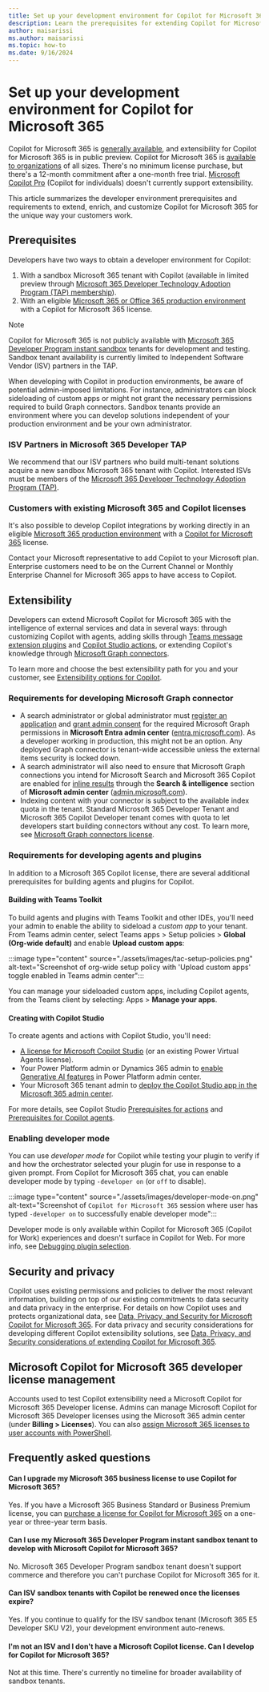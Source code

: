 ```yaml
---
title: Set up your development environment for Copilot for Microsoft 365
description: Learn the prerequisites for extending Copilot for Microsoft 365 with agents, plugins, and connectors.
author: maisarissi
ms.author: maisarissi
ms.topic: how-to
ms.date: 9/16/2024
---
```


# Set up your development environment for Copilot for Microsoft 365

Copilot for Microsoft 365 is [generally available](https://techcommunity.microsoft.com/t5/microsoft-365-copilot/microsoft-365-copilot-is-generally-available/ba-p/3969331), and extensibility for Copilot for Microsoft 365 is in public preview. Copilot for Microsoft 365 is [available to organizations](/copilot/microsoft-365/microsoft-365-copilot-overview#availability) of all sizes. There's no minimum license purchase, but there's a 12-month commitment after a one-month free trial. [Microsoft Copilot Pro](https://www.microsoft.com/store/b/copilotpro) (Copilot for individuals) doesn't currently support extensibility.

This article summarizes the developer environment prerequisites and requirements to extend, enrich, and customize Copilot for Microsoft 365 for the unique way your customers work.

## Prerequisites

Developers have two ways to obtain a developer environment for Copilot:

1. With a sandbox Microsoft 365 tenant with Copilot (available in limited preview through [Microsoft 365 Developer Technology Adoption Program (TAP) membership](#isv-partners-in-microsoft-365-developer-tap)).
2. With an eligible [Microsoft 365 or Office 365 production environment](#customers-with-existing-microsoft-365-and-copilot-licenses) with a Copilot for Microsoft 365 license.

> [!NOTE]
> Copilot for Microsoft 365 is not publicly available with [Microsoft 365 Developer Program instant sandbox](https://developer.microsoft.com/microsoft-365/dev-program#Subscription) tenants for development and testing. Sandbox tenant availability is currently limited to Independent Software Vendor (ISV) partners in the TAP.

When developing with Copilot in production environments, be aware of potential admin-imposed limitations. For instance, administrators can block sideloading of custom apps or might not grant the necessary permissions required to build Graph connectors. Sandbox tenants provide an environment where you can develop solutions independent of your production environment and be your own administrator.

### ISV Partners in Microsoft 365 Developer TAP

We recommend that our ISV partners who build multi-tenant solutions acquire a new sandbox Microsoft 365 tenant with Copilot. Interested ISVs must be members of the [Microsoft 365 Developer Technology Adoption Program (TAP)](https://aka.ms/m365devtap).

### Customers with existing Microsoft 365 and Copilot licenses

It's also possible to develop Copilot integrations by working directly in an eligible [Microsoft 365 production environment](/copilot/microsoft-365/microsoft-365-copilot-overview#availability) with a [Copilot for Microsoft 365](https://www.microsoft.com/microsoft-365/enterprise/copilot-for-microsoft-365) license.

Contact your Microsoft representative to add Copilot to your Microsoft plan.  Enterprise customers need to be on the Current Channel or Monthly Enterprise Channel for Microsoft 365 apps to have access to Copilot.

## Extensibility

Developers can extend Microsoft Copilot for Microsoft 365 with the intelligence of external services and data in several ways: through customizing Copilot with agents, adding skills through [Teams message extension plugins](overview-message-extension-bot.md) and [Copilot Studio actions](overview-business-applications.md), or extending Copilot's knowledge through [Microsoft Graph connectors](overview-graph-connector.md).

To learn more and choose the best extensibility path for you and your customer, see [Extensibility options for Copilot](decision-guide.md).

### Requirements for developing Microsoft Graph connector

- A search administrator or global administrator must [register an application](/graph/toolkit/get-started/add-aad-app-registration) and [grant admin consent](/graph/connecting-external-content-deploy-teams#update-microsoft-graph-permissions) for the required Microsoft Graph permissions in **Microsoft Entra admin center** ([entra.microsoft.com](https://entra.microsoft.com/)). As a developer working in production, this might not be an option. Any deployed Graph connector is tenant-wide accessible unless the external items security is locked down.
- A search administrator will also need to ensure that Microsoft Graph connections you intend for Microsoft Search and Microsoft 365 Copilot are enabled for [inline results](/microsoftsearch/connectors-in-all-vertical) through the **Search & intelligence** section of **Microsoft admin center** ([admin.microsoft.com](https://admin.microsoft.com)).
- Indexing content with your connector is subject to the available index quota in the tenant. Standard Microsoft 365 Developer Tenant and Microsoft 365 Copilot Developer tenant comes with quota to let developers start building connectors without any cost. To learn more, see [Microsoft Graph connectors license](/microsoftsearch/licensing).

### Requirements for developing agents and plugins

In addition to a Microsoft 365 Copilot license, there are several additional prerequisites for building agents and plugins for Copilot.

#### Building with Teams Toolkit

To build agents and plugins with Teams Toolkit and other IDEs, you'll need your admin to enable the ability to sideload a *custom app* to your tenant. From Teams admin center, select Teams apps > Setup policies > **Global (Org-wide default)** and enable **Upload custom apps**:

:::image type="content" source="./assets/images/tac-setup-policies.png" alt-text="Screenshot of org-wide setup policy with 'Upload custom apps' toggle enabled in Teams admin center":::

You can manage your sideloaded custom apps, including Copilot agents, from the Teams client by selecting: Apps > **Manage your apps**.

#### Creating with Copilot Studio

To create agents and actions with Copilot Studio, you'll need:

- [A license for Microsoft Copilot Studio](/microsoft-copilot-studio/requirements-licensing-subscriptions) (or an existing Power Virtual Agents license).
- Your Power Platform admin or Dynamics 365 admin to [enable Generative AI features](/power-platform/admin/geographical-availability-copilot) in Power Platform admin center.
- Your Microsoft 365 tenant admin to [deploy the Copilot Studio app in the Microsoft 365 admin center](/microsoft-copilot-studio/copilot-plugins-overview#deploy-the-microsoft-copilot-studio-app-admin).

For more details, see Copilot Studio [Prerequisites for actions](/microsoft-copilot-studio/copilot-plugins-overview#use-actions-in-microsoft-copilot) and [Prerequisites for Copilot agents](/microsoft-copilot-studio/microsoft-copilot-extend-copilot-extensions#prerequisites).


### Enabling developer mode

You can use *developer mode* for Copilot while testing your plugin to verify if and how the orchestrator selected your plugin for use in response to a given prompt. From Copilot for Microsoft 365 chat, you can enable developer mode by typing `-developer on` (or `off` to disable).

:::image type="content" source="./assets/images/developer-mode-on.png" alt-text="Screenshot of `Copilot for Microsoft 365` session where user has typed `-developer on` to successfully enable developer mode":::

Developer mode is only available within Copilot for Microsoft 365 (Copilot for Work) experiences and doesn't surface in Copilot for Web. For more info, see [Debugging plugin selection](debugging-copilot-plugin.md).

## Security and privacy

Copilot uses existing permissions and policies to deliver the most relevant information, building on top of our existing commitments to data security and data privacy in the enterprise. For details on how Copilot uses and protects organizational data, see [Data, Privacy, and Security for Microsoft Copilot for Microsoft 365](/microsoft-365-copilot/microsoft-365-copilot-privacy). For data privacy and security considerations for developing different Copilot extensibility solutions, see [Data, Privacy, and Security considerations of extending Copilot for Microsoft 365](data-privacy-security.md).

## Microsoft Copilot for Microsoft 365 developer license management

Accounts used to test Copilot extensibility need a Microsoft Copilot for Microsoft 365 Developer license. Admins can manage Microsoft Copilot for Microsoft 365 Developer licenses using the Microsoft 365 admin center (under **Billing > Licenses**). You can also [assign Microsoft 365 licenses to user accounts with PowerShell](/microsoft-365/enterprise/assign-licenses-to-user-accounts-with-microsoft-365-powershell).

## Frequently asked questions

<!-- markdownlint-disable MD001 -->
#### Can I upgrade my Microsoft 365 business license to use Copilot for Microsoft 365?

Yes. If you have a Microsoft 365 Business Standard or Business Premium license, you can [purchase a license for Copilot for Microsoft 365](https://www.microsoft.com/microsoft-365/business/copilot-for-microsoft-365) on a one-year or three-year term basis.

#### Can I use my Microsoft 365 Developer Program instant sandbox tenant to develop with Microsoft Copilot for Microsoft 365?

No. Microsoft 365 Developer Program sandbox tenant doesn't support commerce and therefore you can't purchase Copilot for Microsoft 365 for it.

#### Can ISV sandbox tenants with Copilot be renewed once the licenses expire?

Yes. If you continue to qualify for the ISV sandbox tenant (Microsoft 365 E5 Developer SKU V2), your development environment auto-renews.

#### I'm not an ISV and I don't have a Microsoft Copilot license. Can I develop for Copilot for Microsoft 365?

Not at this time. There's currently no timeline for broader availability of sandbox tenants.
<!-- markdownlint-enable MD001 -->
